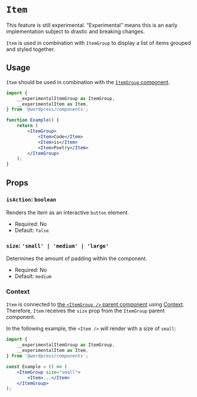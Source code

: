 # `Item`

<div class="callout callout-alert">
This feature is still experimental. “Experimental” means this is an early implementation subject to drastic and breaking changes.
</div>

`Item` is used in combination with `ItemGroup` to display a list of items grouped and styled together.

## Usage

`Item` should be used in combination with the [`ItemGroup` component](/packages/components/src/item-group/item-group/README.md).

```jsx
import {
	__experimentalItemGroup as ItemGroup,
	__experimentalItem as Item,
} from '@wordpress/components';

function Example() {
	return (
		<ItemGroup>
			<Item>Code</Item>
			<Item>is</Item>
			<Item>Poetry</Item>
		</ItemGroup>
	);
}
```

## Props

### `isAction`: `boolean`

Renders the item as an interactive `button` element.

- Required: No
- Default: `false`

### `size`: `'small' | 'medium' | 'large'`

Determines the amount of padding within the component.

- Required: No
- Default: `medium`

### Context

`Item` is connected to [the `<ItemGroup />` parent component](/packages/components/src/item-group/item-group/README.md) using [Context](https://reactjs.org/docs/context.html). Therefore, `Item` receives the `size` prop from the `ItemGroup` parent component.

In the following example, the `<Item />` will render with a size of `small`:

```jsx
import {
	__experimentalItemGroup as ItemGroup,
	__experimentalItem as Item,
} from '@wordpress/components';

const Example = () => (
	<ItemGroup size="small">
		<Item>...</Item>
	</ItemGroup>
);
```
